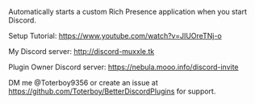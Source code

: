 Automatically starts a custom Rich Presence application when you start Discord.

Setup Tutorial: https://www.youtube.com/watch?v=JIUOreTNj-o

My Discord server: http://discord-muxxle.tk

Plugin Owner Discord server: https://nebula.mooo.info/discord-invite

DM me @Toterboy9356 or create an issue at https://github.com/Toterboy/BetterDiscordPlugins for support.
